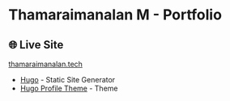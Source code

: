 # Thamaraimanalan M - Portfolio

## 🌐 Live Site
[thamaraimanalan.tech](https://thamaraimanalan.tech)

- [Hugo](https://gohugo.io/) - Static Site Generator
- [Hugo Profile Theme](https://github.com/gurusabarish/hugo-profile) - Theme
